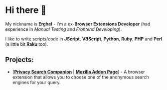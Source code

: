 # Hi there 👋

My nickname is **Erghel** - I'm a ex-**Browser Extensions Developer** (had experience in _Manual Testing_ and _Frontend Developing_). 

I like to write scripts/code in **JScript**, **VBScript**, **Python**, **Ruby**, **PHP** and **Perl** (a little bit **Raku** too).

## Projects:
- [[**Privacy Search Companion**](https://github.com/Erghel/Privacy-Search-Companion) | [**Mozilla Addon Page**](https://addons.mozilla.org/en-US/firefox/addon/privacy-companion/)] - A browser extension that allows you to choose one of the anonymous search engines for your query.
   
